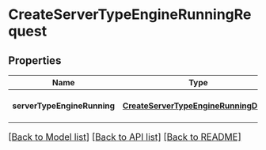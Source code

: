 # CreateServerTypeEngineRunningRequest

## Properties
Name | Type | Description | Notes
------------ | ------------- | ------------- | -------------
**serverTypeEngineRunning** | [**CreateServerTypeEngineRunningDetail**](CreateServerTypeEngineRunningDetail.md) |  | [optional] [default to null]

[[Back to Model list]](../README.md#documentation-for-models) [[Back to API list]](../README.md#documentation-for-api-endpoints) [[Back to README]](../README.md)

<style>
     p, ul, ol, li { font-size: 18px !important;}
</style>


